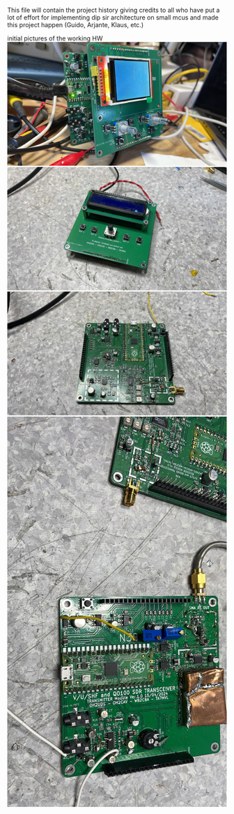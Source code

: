 This file will contain the project history giving credits to all who have put a lot of effort for implementing dip sir architecture on small mcus and made this project happen (Guido, Arjante, Klaus, etc.)

initial pictures of the working HW 
![](pics/proto1.jpeg)
![](pics/proto2.jpeg)
![](pics/proto3.jpeg)
![](pics/proto4.jpeg)

